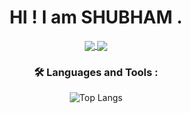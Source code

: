 <h1 align="center">HI ! I am SHUBHAM .</h1>

<div id="badges" align='center'>
  <a href="https://www.linkedin.com/in/shubham3279/">
  <img src = "https://img.shields.io/badge/LinkedIn-white?logo=linkedin&logoColor=black&style=for-the-badge" align="center">
  </a>
  <a href="https://www.kaggle.com/shubham3279">
  <img src = "https://img.shields.io/badge/Kaggle-white?logo=kaggle&logoColor=black&style=for-the-badge" align="center">
  </a>  
<div>
  
  ### :hammer_and_wrench: Languages  and Tools :
  
  ![Top Langs](https://github-readme-stats.vercel.app/api/top-langs/?username=shubham3279&layout=compact&theme=tokyonight)
  
  
  <br>
  <br>
 
  


  
  
